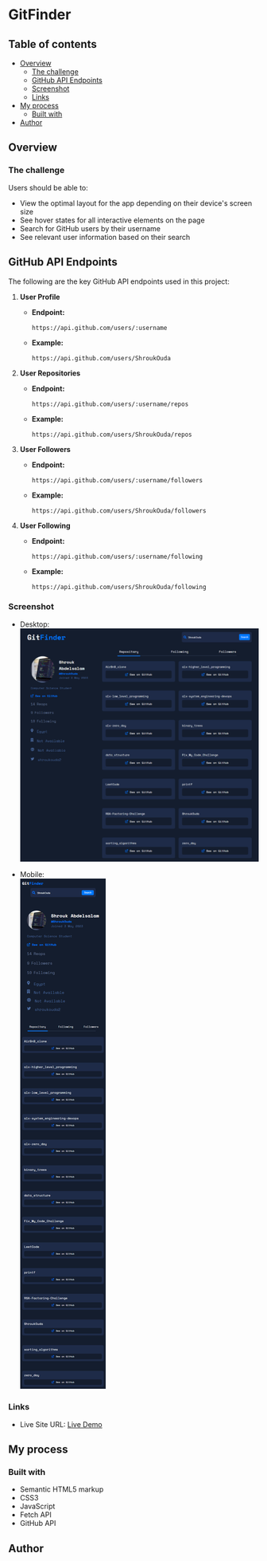 # GitFinder

## Table of contents

- [Overview](#overview)
  - [The challenge](#the-challenge)
  - [GitHub API Endpoints](#github-api-endpoints)
  - [Screenshot](#screenshot)
  - [Links](#links)
- [My process](#my-process)
  - [Built with](#built-with)
- [Author](#author)

## Overview

### The challenge

Users should be able to:

- View the optimal layout for the app depending on their device's screen size
- See hover states for all interactive elements on the page
- Search for GitHub users by their username
- See relevant user information based on their search

## GitHub API Endpoints

The following are the key GitHub API endpoints used in this project:

1. **User Profile**
   - **Endpoint:**  
     ```plaintext
     https://api.github.com/users/:username
     ```
   - **Example:**  
     ```plaintext
     https://api.github.com/users/ShroukOuda
     ```

2. **User Repositories**
   - **Endpoint:**  
     ```plaintext
     https://api.github.com/users/:username/repos
     ```
   - **Example:**  
     ```plaintext
     https://api.github.com/users/ShroukOuda/repos
     ```

3. **User Followers**
   - **Endpoint:**  
     ```plaintext
     https://api.github.com/users/:username/followers
     ```
   - **Example:**  
     ```plaintext
     https://api.github.com/users/ShroukOuda/followers
     ```

4. **User Following**
   - **Endpoint:**  
     ```plaintext
     https://api.github.com/users/:username/following
     ```
   - **Example:**  
     ```plaintext
     https://api.github.com/users/ShroukOuda/following
     ```


### Screenshot

- Desktop:  
  ![](./design/desktop-design-repos-active.png)
  
- Mobile:  
  ![](./design/mobile-design-repos-active.png)

### Links

- Live Site URL: [Live Demo]()

## My process

### Built with

- Semantic HTML5 markup
- CSS3
- JavaScript
- Fetch API
- GitHub API


## Author


